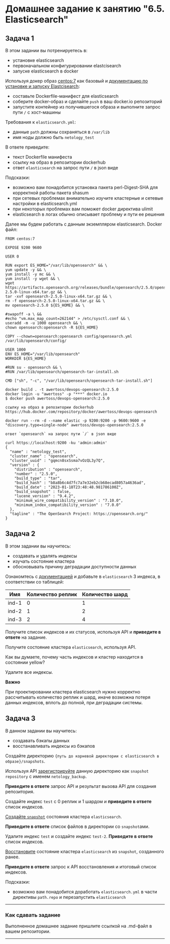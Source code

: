 # Домашнее задание к занятию "6.5. Elasticsearch"

## Задача 1

В этом задании вы потренируетесь в:
- установке elasticsearch
- первоначальном конфигурировании elastcisearch
- запуске elasticsearch в docker

Используя докер образ [centos:7](https://hub.docker.com/_/centos) как базовый и 
[документацию по установке и запуску Elastcisearch](https://www.elastic.co/guide/en/elasticsearch/reference/current/targz.html):

- составьте Dockerfile-манифест для elasticsearch
- соберите docker-образ и сделайте `push` в ваш docker.io репозиторий
- запустите контейнер из получившегося образа и выполните запрос пути `/` c хост-машины

Требования к `elasticsearch.yml`:
- данные `path` должны сохраняться в `/var/lib`
- имя ноды должно быть `netology_test`

В ответе приведите:
- текст Dockerfile манифеста
- ссылку на образ в репозитории dockerhub
- ответ `elasticsearch` на запрос пути `/` в json виде

Подсказки:
- возможно вам понадобится установка пакета perl-Digest-SHA для корректной работы пакета shasum
- при сетевых проблемах внимательно изучите кластерные и сетевые настройки в elasticsearch.yml
- при некоторых проблемах вам поможет docker директива ulimit
- elasticsearch в логах обычно описывает проблему и пути ее решения

Далее мы будем работать с данным экземпляром elasticsearch.
Docker файл:
```
FROM centos:7

EXPOSE 9200 9600

USER 0

RUN export ES_HOME="/var/lib/opensearch" && \
yum update -y && \
yum install -y mc && \
yum install -y wget && \
wget https://artifacts.opensearch.org/releases/bundle/opensearch/2.5.0/opensearch-2.5.0-linux-x64.tar.gz && \
tar -xvf opensearch-2.5.0-linux-x64.tar.gz && \
rm -f opensearch-2.5.0-linux-x64.tar.gz && \
mv opensearch-2.5.0 ${ES_HOME} && \

#swapoff -a \ &&
#echo "vm.max_map_count=262144" > /etc/sysctl.conf && \
useradd -m -u 1000 opensearch && \
chown opensearch:opensearch -R ${ES_HOME}

COPY --chown=opensearch:opensearch config/opensearch.yml /var/lib/opensearch/config/

USER 1000
ENV ES_HOME="/var/lib/opensearch"
WORKDIR ${ES_HOME}

#RUN su - opensearch && \
#RUN /var/lib/opensearch/opensearch-tar-install.sh

CMD ["sh", "-c", "/var/lib/opensearch/opensearch-tar-install.sh"]

```
```
docker build . -t awertoss/devops-opensearch:2.5.0
docker login -u "awertoss" -p "***" docker.io
$ docker push awertoss/devops-opensearch:2.5.0
```

```
ссылку на образ в репозитории dockerhub https://hub.docker.com/repository/docker/awertoss/devops-opensearch

docker run --rm -d --name elastic -p 9200:9200 -p 9600:9600 -e "discovery.type=single-node" awertoss/devops-opensearch:2.5.0

ответ `opensearch` на запрос пути `/` в json виде

curl https://localhost:9200 -ku 'admin:admin'
{
  "name" : "netology_test",
  "cluster_name" : "opensearch",
  "cluster_uuid" : "gqmcn8sxSsma7vOzQL3y7Q",
  "version" : {
    "distribution" : "opensearch",
    "number" : "2.5.0",
    "build_type" : "tar",
    "build_hash" : "b8a8b6c4d7fc7a7e32eb2cb68ecad8057a4636ad",
    "build_date" : "2023-01-18T23:48:48.981786100Z",
    "build_snapshot" : false,
    "lucene_version" : "9.4.2",
    "minimum_wire_compatibility_version" : "7.10.0",
    "minimum_index_compatibility_version" : "7.0.0"
  },
  "tagline" : "The OpenSearch Project: https://opensearch.org/"
}

```

## Задача 2

В этом задании вы научитесь:
- создавать и удалять индексы
- изучать состояние кластера
- обосновывать причину деградации доступности данных

Ознакомтесь с [документацией](https://www.elastic.co/guide/en/elasticsearch/reference/current/indices-create-index.html) 
и добавьте в `elasticsearch` 3 индекса, в соответствии со таблицей:

| Имя | Количество реплик | Количество шард |
|-----|-------------------|-----------------|
| ind-1| 0 | 1 |
| ind-2 | 1 | 2 |
| ind-3 | 2 | 4 |

Получите список индексов и их статусов, используя API и **приведите в ответе** на задание.

Получите состояние кластера `elasticsearch`, используя API.

Как вы думаете, почему часть индексов и кластер находится в состоянии yellow?

Удалите все индексы.

**Важно**

При проектировании кластера elasticsearch нужно корректно рассчитывать количество реплик и шард,
иначе возможна потеря данных индексов, вплоть до полной, при деградации системы.

## Задача 3

В данном задании вы научитесь:
- создавать бэкапы данных
- восстанавливать индексы из бэкапов

Создайте директорию `{путь до корневой директории с elasticsearch в образе}/snapshots`.

Используя API [зарегистрируйте](https://www.elastic.co/guide/en/elasticsearch/reference/current/snapshots-register-repository.html#snapshots-register-repository) 
данную директорию как `snapshot repository` c именем `netology_backup`.

**Приведите в ответе** запрос API и результат вызова API для создания репозитория.

Создайте индекс `test` с 0 реплик и 1 шардом и **приведите в ответе** список индексов.

[Создайте `snapshot`](https://www.elastic.co/guide/en/elasticsearch/reference/current/snapshots-take-snapshot.html) 
состояния кластера `elasticsearch`.

**Приведите в ответе** список файлов в директории со `snapshot`ами.

Удалите индекс `test` и создайте индекс `test-2`. **Приведите в ответе** список индексов.

[Восстановите](https://www.elastic.co/guide/en/elasticsearch/reference/current/snapshots-restore-snapshot.html) состояние
кластера `elasticsearch` из `snapshot`, созданного ранее. 

**Приведите в ответе** запрос к API восстановления и итоговый список индексов.

Подсказки:
- возможно вам понадобится доработать `elasticsearch.yml` в части директивы `path.repo` и перезапустить `elasticsearch`

---

### Как cдавать задание

Выполненное домашнее задание пришлите ссылкой на .md-файл в вашем репозитории.

---
